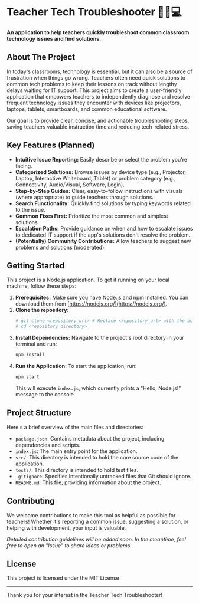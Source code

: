 # Teacher Tech Troubleshooter 🧑‍🏫💻

**An application to help teachers quickly troubleshoot common classroom technology issues and find solutions.**

## About The Project

In today's classrooms, technology is essential, but it can also be a source of frustration when things go wrong. Teachers often need quick solutions to common tech problems to keep their lessons on track without lengthy delays waiting for IT support. This project aims to create a user-friendly application that empowers teachers to independently diagnose and resolve frequent technology issues they encounter with devices like projectors, laptops, tablets, smartboards, and common educational software.

Our goal is to provide clear, concise, and actionable troubleshooting steps, saving teachers valuable instruction time and reducing tech-related stress.

## Key Features (Planned)

* **Intuitive Issue Reporting:** Easily describe or select the problem you're facing.
* **Categorized Solutions:** Browse issues by device type (e.g., Projector, Laptop, Interactive Whiteboard, Tablet) or problem category (e.g., Connectivity, Audio/Visual, Software, Login).
* **Step-by-Step Guides:** Clear, easy-to-follow instructions with visuals (where appropriate) to guide teachers through solutions.
* **Search Functionality:** Quickly find solutions by typing keywords related to the issue.
* **Common Fixes First:** Prioritize the most common and simplest solutions.
* **Escalation Paths:** Provide guidance on when and how to escalate issues to dedicated IT support if the app's solutions don't resolve the problem.
* **(Potentially) Community Contributions:** Allow teachers to suggest new problems and solutions (moderated).

## Getting Started

This project is a Node.js application. To get it running on your local machine, follow these steps:

1.  **Prerequisites:** Make sure you have Node.js and npm installed. You can download them from [https://nodejs.org/](https://nodejs.org/).
2.  **Clone the repository:**
    ```bash
    # git clone <repository_url> # Replace <repository_url> with the actual URL
    # cd <repository_directory>
    ```
3.  **Install Dependencies:** Navigate to the project's root directory in your terminal and run:
    ```bash
    npm install
    ```
4.  **Run the Application:** To start the application, run:
    ```bash
    npm start
    ```
    This will execute `index.js`, which currently prints a "Hello, Node.js!" message to the console.

## Project Structure

Here's a brief overview of the main files and directories:

-   `package.json`: Contains metadata about the project, including dependencies and scripts.
-   `index.js`: The main entry point for the application.
-   `src/`: This directory is intended to hold the core source code of the application.
-   `tests/`: This directory is intended to hold test files.
-   `.gitignore`: Specifies intentionally untracked files that Git should ignore.
-   `README.md`: This file, providing information about the project.

## Contributing

We welcome contributions to make this tool as helpful as possible for teachers! Whether it's reporting a common issue, suggesting a solution, or helping with development, your input is valuable.

_Detailed contribution guidelines will be added soon. In the meantime, feel free to open an "Issue" to share ideas or problems._

## License

This project is licensed under the MIT License

---

Thank you for your interest in the Teacher Tech Troubleshooter!
